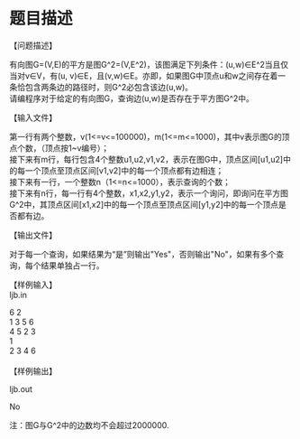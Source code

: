 # 题目描述


<p>【问题描述】</p>
<p>有向图G=(V,E)的平方是图G^2=(V,E^2)，该图满足下列条件：(u,w)∈E^2当且仅当对v∈V，有(u, v)∈E，且(v,w)∈E。亦即，如果图G中顶点u和w之间存在着一条恰包含两条边的路径时，则G^2必包含该边(u,w)。<br/>
请编程序对于给定的有向图G，查询边(u,w)是否存在于平方图G^2中。</p>
<p>【输入文件】</p>
<p>第一行有两个整数，v(1&lt;=v&lt;=100000)，m(1&lt;=m&lt;=1000)，其中v表示图G的顶点个数，（顶点按1~v编号）；<br/>
接下来有m行，每行包含4个整数u1,u2,v1,v2，表示在图G中，顶点区间[u1,u2]中的每一个顶点至顶点区间[v1,v2]中的每一个顶点都有边相连；<br/>
接下来有一行，一个整数n（1&lt;=n&lt;=1000），表示查询的个数；<br/>
接下来有n行，每一行有4个整数，x1,x2,y1,y2，表示一个询问，即询问在平方图G^2中，其顶点区间[x1,x2]中的每一个顶点至顶点区间[y1,y2]中的每一个顶点是否都有边。</p>
<p>【输出文件】</p>
<p>对于每一个查询，如果结果为“是”则输出&#34;Yes&#34;，否则输出&#34;No&#34;，如果有多个查询，每个结果单独占一行。</p>
<p>【样例输入】 <br/>
ljb.in</p>
<p>6 2<br/>
1 3 5 6<br/>
4 5 2 3<br/>
1<br/>
2 3 4 6<br/>
<br/>
【样例输出】</p>
<p>ljb.out</p>
<p>No</p>
<p>注：图G与G^2中的边数均不会超过2000000.<br/>
 </p>

